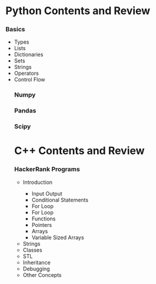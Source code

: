 
<html>
<meta charset="UTF-8">
<body>

<h1>  Python Contents and Review </h1>
<h3> Basics </h3>
  <ul>
<li> Types</li>
<li>Lists</li>
<li> Dictionaries</li>
<li> Sets </li>
<li> Strings</li>
<li> Operators</li>
<li> Control Flow</li>
<h3> Numpy </h3> 
<h3> Pandas </h3>
<h3> Scipy </h3>




<h1>  C++ Contents and Review </h1>
<h3> HackerRank Programs </h3>
<ul>
  <li>Introduction </li>
  <ul>
      <li>Input Output</li>
      <li>Conditional Statements</li>
      <li>For Loop </li>
      <li>For Loop </li>
      <li>Functions </li>
      <li>Pointers </li>
      <li>Arrays </li>
      <li>Variable Sized Arrays </li>
    </ul>
  <li>Strings </li>
  <li>Classes</li>
  <li>STL</li>
  <li>Inheritance</li>
  <li>Debugging</li>
  <li>Other Concepts</li>
</ul>  

</body>
</html>



